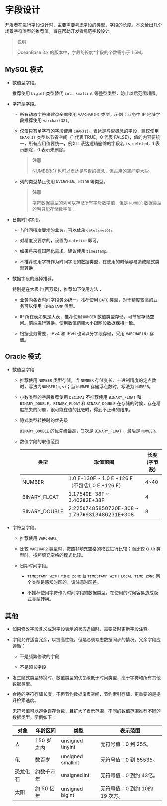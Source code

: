 # 字段设计

开发者在进行字段设计时，主要需要考虑字段的类型，字段的长度。本文给出几个场景字符类型的推荐值，旨在帮助开发者规范字段设计。

>说明
>
>OceanBase 3.x 的版本中，字段的长度*字段的个数需小于 1.5M。

## MySQL 模式

* 数值型字段。

  推荐使用 `bigint` 类型替代 `int`、`smallint` 等整型类型，防止以后范围超限。

* 字符型字段。

  * 所有动态字符串建议全部使用 `VARCHAR(N)` 类型。示例：业务中 IP 地址字段推荐使用 `varchar(32)`。

  * 仅仅只有单字符的字段使用 `CHAR(1)`。表达是与否概念的字段，建议使用 `CHAR(1)` 类型以节省空间（1 代表 TRUE，0 代表 FALSE），值的内容要统一，所有应用值要统一，例如：表达逻辑删除的字段名 `is_deleted`，1 表示删除，0 表示未删除。

    >**注意**
    >
    >NUMBER(1) 也可以表达是与否的概念，但占用的空间更大些。

  * 列的类型禁止使用 `NVARCHAR`、`NCLOB` 等类型。

    >**注意**
    >
    >字符数据类型的列可以存储所有字母数字值，但是 `NUMBER` 数据类型的列只能存储数字值。

* 日期时间字段。

  * 有时间精度要求的业务，可以使用 `datetime(6)`。

  * 对精度没要求的，设置为 `datetime` 即可。

  * 如果将来有国际化需求，建议使用 `timestamp`。

  * 不推荐使用字符作为时间字段的数据类型，在使用的时候容易造成隐式类型转换

* 数据字段的选择推荐。

  特别是在大表上(百万级)，推荐如下使用方法：

  * 业务内各表时间字段务必统一，推荐使用 `DATE` 类型，对于精度较高的业务可以使用 `TIMESTAMP` 类型。

  * IP 所在表如果是大表，推荐使用 `NUMBER` 数值类型存储，可节省存储空间。前端进行转换。使用数值范围大小跟网段数据保持一致。

  * 根据业务需要，IPv4 和 IPv6 也可以分字段存储，采用 `VARCHAR(N)` 存储。

## Oracle 模式

* 数值型字段

  * 推荐使用 `NUMBER` 类型存储。当 `NUMBER` 存储变长、十进制精度的定点数时，写法为`NUMBER(p,s)`；当 `NUMBER` 存储浮点数时，写法为 `NUMBER`。

  * 小数类型的字段推荐使用 `DECIMAL` 不推荐使用 `BINARY_FLOAT` 和 `BINARY_DOUBLE`，`BINARY_FLOAT` 和 `BINARY_DOUBLE` 在存储的时候，存在精度损失的问题，很可能在值的比较时，得到不正确的结果。

  * 隐式类型转换时的优先级

    `BINARY_DOUBLE` 的优先级最高，其次是 `BINARY_FLOAT` ，最后是 `NUMBER`。

  * 数值字段的取值范围

    | **类型**        | **取值范围**                                       | **长度(字节数)** |
    |---------------|------------------------------------------------|-------------|
    | NUMBER        | 1.0 E-130F \~ 1.0 E +126 F（不包括1.0 E +126 F）    | 4\~40       |
    | BINARY_FLOAT  | 1.17549E-38F \~ 3.40282E+38F                   | 4           |
    | BINARY_DOUBLE | 2.22507485850720E-308 \~ 1.79769313486231E+308 | 8           |

* 字符型字段。

  * 推荐使用 `VARCHAR2`。

  * 比较 `VARCHAR2` 类型时，按照非填充空格的模式进行比较；而比较 `CHAR` 类型时，按照填充空格的模式比较。

  * 日期时间字段。

    * `TIMESTAMP WITH TIME ZONE` 和 `TIMESTAMP WITH LOCAL TIME ZONE` 两个类型是感知时区的，请注意时区差。

    * 不推荐使用字符作为时间字段的数据类型，在使用的时候容易造成隐式类型转换。

## 其他

* 如果修改字段含义或对字段表示的状态追加时，需要及时更新字段注释。

* 字段允许适当冗余，以提高性能，但是必须考虑数据同步的情况。冗余字段应遵循：

  * 不是频繁修改的字段

  * 不是超长字段

* 发生隐式类型转换时，数值类型的优先级低于时间类型，高于字符和所有其他数据类型。

* 合适的字符存储长度，不但节约数据库表空间、节约索引存储，更重要的是提升检索速度。

  无符号值可以避免误存负数，且扩大了表示范围，不同的数值范围推荐不同的数据类型，示例如下：

  | **对象** | **年龄区间** |      **类型**       |      **表示范围**       |
  |--------|----------|-------------------|---------------------|
  | 人     | 150 岁之内  | unsigned tinyint  | 无符号值：0 到 255。        |
  | 龟     | 数百岁      | unsigned smallint | 无符号值：0 到 65535。      |
  | 恐龙化石 | 约数千万年 | unsigned int   | 无符号值：0 到约 43亿。       |
  | 太阳  | 约 50 亿年  | unsigned bigint | 无符号值：0 到约 10的 19 次方。 |
